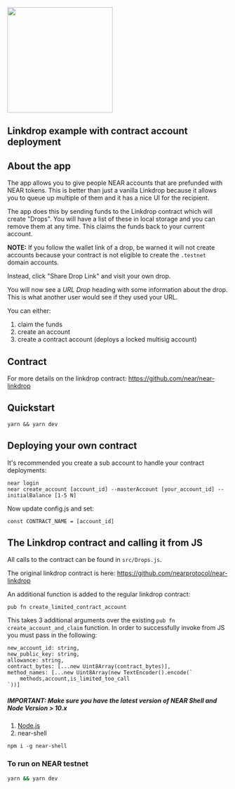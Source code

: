 <br />
<br />

<p>
<img src="https://nearprotocol.com/wp-content/themes/near-19/assets/img/logo.svg?t=1553011311" width="240">
</p>

## Linkdrop example with contract account deployment

## About the app
The app allows you to give people NEAR accounts that are prefunded with NEAR tokens. This is better than just a vanilla Linkdrop because it allows you to queue up multiple of them and it has a nice UI for the recipient.

The app does this by sending funds to the Linkdrop contract which will create "Drops". You will have a list of these in local storage and you can remove them at any time. This claims the funds back to your current account.

**NOTE:** If you follow the wallet link of a drop, be warned it will not create accounts because your contract is not eligible to create the `.testnet` domain accounts.

Instead, click "Share Drop Link" and visit your own drop.

You will now see a *URL Drop* heading with some information about the drop. This is what another user would see if they used your URL.

You can either:
1. claim the funds
2. create an account
3. create a contract account (deploys a locked multisig account)

## Contract
For more details on the linkdrop contract:
https://github.com/near/near-linkdrop

## Quickstart
```
yarn && yarn dev
```

## Deploying your own contract
It's recommended you create a sub account to handle your contract deployments:
```
near login
near create_account [account_id] --masterAccount [your_account_id] --initialBalance [1-5 N]
```
Now update config.js and set:
```
const CONTRACT_NAME = [account_id]
```

## The Linkdrop contract and calling it from JS

All calls to the contract can be found in `src/Drops.js`.

The original linkdrop contract is here:
https://github.com/nearprotocol/near-linkdrop

An additional function is added to the regular linkdrop contract:
```
pub fn create_limited_contract_account
```
This takes 3 additional arguments over the existing `pub fn create_account_and_claim` function.
In order to successfully invoke from JS you must pass in the following:
```
new_account_id: string,
new_public_key: string,
allowance: string,
contract_bytes: [...new Uint8Array(contract_bytes)],
method_names: [...new Uint8Array(new TextEncoder().encode(`
    methods,account,is_limited_too_call
`))]
```

##### IMPORTANT: Make sure you have the latest version of NEAR Shell and Node Version > 10.x 

1. [Node.js](https://nodejs.org/en/download/package-manager/)
2. near-shell
```
npm i -g near-shell
```
### To run on NEAR testnet

```bash
yarn && yarn dev
```
